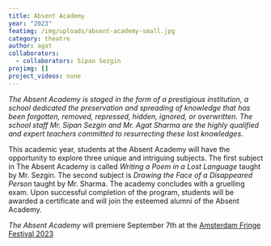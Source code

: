```yaml
---
title: Absent Academy
year: "2023"
featimg: /img/uploads/absent-academy-small.jpg
category: theatre
author: agat
collaborators:
  - collaborators: Sipan Sezgin
projimg: []
project_videos: none
---
```

*The Absent Academy is staged in the form of a prestigious institution, a school dedicated the preservation and spreading of knowledge that has been forgotten, removed, repressed, hidden, ignored, or overwritten. The school staff Mr. Sipan Sezgin and Mr. Agat Sharma are the highly qualified and expert teachers committed to resurrecting these lost knowledges.* 

This academic year, students at the Absent Academy will have the opportunity to explore three unique and intriguing subjects. The first subject in The Absent Academy is called *Writing a Poem in a Lost Language* taught by Mr. Sezgin. The second subject is *Drawing the Face of a Disappeared Person* taught by Mr. Sharma. The academy concludes with a gruelling exam. Upon successful completion of the program, students will be awarded a certificate and will join the esteemed alumni of the Absent Academy.

*The Absent Academy* will premiere September 7th at the [Amsterdam Fringe Festival 2023](https://amsterdamfringefestival.nl/)
